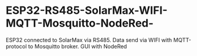 # ESP32-RS485-SolarMax-WIFI-MQTT-Mosquitto-NodeRed-
ESP32 connected to SolarMax via RS485. Data send via WIFI with MQTT-protocol to Mosquitto broker. GUI with NodeRed  
